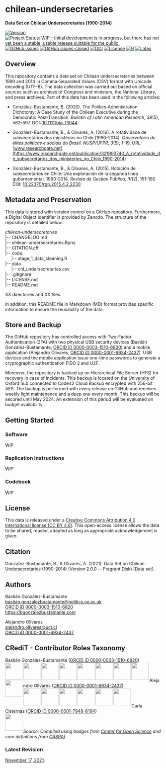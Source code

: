 # chilean-undersecretaries
**Data Set on Chilean Undersecretaries (1990-2014)**

[![Version](https://img.shields.io/badge/version-v1.2.1-blue.svg)](CHANGELOG.md) [![Project Status: WIP – Initial development is in progress, but there has not yet been a stable, usable release suitable for the public.](https://www.repostatus.org/badges/latest/wip.svg)](STATUS.md) [![GitHub issues](https://img.shields.io/github/issues/bgonzalezbustamante/chilean-undersecretaries.svg)](https://github.com/bgonzalezbustamante/chilean-undersecretaries/issues/) [![GitHub issues-closed](https://img.shields.io/github/issues-closed/bgonzalezbustamante/chilean-undersecretaries.svg)](https://github.com/bgonzalezbustamante/chilean-undersecretaries/issues?q=is%3Aissue+is%3Aclosed) [![DOI](https://img.shields.io/badge/DOI-TBC-blue)](CHANGELOG.md) [![License](https://img.shields.io/badge/license-CC--BY--4.0-black)](LICENSE.md) [![R](https://img.shields.io/badge/made%20with-R%20v4.1.0-1f425f.svg)](https://cran.r-project.org/) [![Latex](https://img.shields.io/badge/made%20with-LaTeX-1f425f.svg)](https://www.latex-project.org/)

## Overview

This repository contains a data set on Chilean undersecretaries between 1990 and 2014 in Comma-Separated Values (CSV) format with Unicode encoding (UTF-8). The data collection was carried out based on official sources such as archives of Congress and ministers, the National Library, and press archives. Part of this data has been used in the following articles:

- González-Bustamante, B. (2020). The Politics‐Administration Dichotomy: A Case Study of the Chilean Executive during the Democratic Post‐Transition. *Bulletin of Latin American Research, 39*(5), 582-597. DOI: [10.1111/blar.13044](https://doi.org/10.1111/blar.13044)

- González-Bustamante, B., & Olivares, A. (2016). A rotatividade de subsecretários dos ministérios no Chile (1990-2014). *Observatório de elites políticas e sociais do Brasil. NUSP/UFPR, 3*(5), 1-19. URL: [www.researchgate.net](https://www.researchgate.net/publication/321993740_A_rotatividade_de_subsecretarios_dos_ministerios_no_Chile_1990-2014)

- González-Bustamante, B., & Olivares, A. (2015). Rotación de subsecretarios en Chile: Una exploración de la segunda línea gubernamental, 1990-2014. *Revista de Gestión Pública, IV*(2), 151-190. DOI: [10.22370/rgp.2015.4.2.2230](https://doi.org/10.22370/rgp.2015.4.2.2230)

## Metadata and Preservation

This data is stored with version control on a GitHub repository. Furthermore, a Digital Object Identifier is provided by Zenodo. The structure of the repository is detailed below.

*chilean-undersecretaries* \
|-- CHANGELOG.md \
|-- chilean-undersecretaries.Rproj \
|-- CITATION.cff \
|-- code \
&nbsp;&nbsp;&nbsp;&nbsp;&nbsp;|-- stage_1_data_cleaning.R \
|-- data \
&nbsp;&nbsp;&nbsp;&nbsp;&nbsp;|-- chl_undersecretaries.csv \
|-- .gitignore \
|-- LICENSE.md \
|-- README.md

XX directories and XX files.

In addition, this README file in Markdown (MD) format provides specific information to ensure the reusability of the data.

## Store and Backup

The GitHub repository has controlled access with Two-Factor Authentication (2FA) with two physical USB security devices (Bastián González-Bustamante, [ORCID iD 0000-0003-1510-6820](https://orcid.org/0000-0003-1510-6820)) and a mobile application (Alejandro Olivares, [ORCID iD 0000-0001-6934-2437](https://orcid.org/0000-0001-6934-2437)). USB devices and the mobile application issue one-time passwords to generate a cryptographic authentication FIDO 2 and U2F.

Moreover, the repository is backed up on Hierarchical File Server (HFS) for recovery in case of incidents. This backup is located on the University of Oxford hub connected to Code42 Cloud Backup encrypted with 256-bit AES. The backup is performed with every release on GitHub and receives weekly light maintenance and a deep one every month. This backup will be secured until May 2024. An extension of this period will be evaluated on budget availability.

## Getting Started

### Software

WIP

### Replication Instructions

WIP

### Codebook

WIP

## License

This data is released under a [Creative Commons Attribution 4.0 International license (CC BY 4.0)](LICENSE.md). This open-access license allows the data to be shared, reused, adapted as long as appropriate acknowledgement is given.

## Citation

González-Bustamante, B., & Olivares, A. (2021). Data Set on Chilean Undersecretaries (1990-2014) (Version 2.0.0 -- Fragrant Disk) [Data set].

## Authors

Bastián González-Bustamante \
bastian.gonzalezbustamante@politics.ox.ac.uk \
[ORCID iD 0000-0003-1510-6820](https://orcid.org/0000-0003-1510-6820) \
https://bgonzalezbustamante.com 

Alejandro Olivares \
alejandro.olivares@uct.cl \
[ORCID iD 0000-0001-6934-2437](https://orcid.org/0000-0001-6934-2437)

## CRediT - Contributor Roles Taxonomy

Bastián González-Bustamante ([ORCID iD 0000-0003-1510-6820](https://orcid.org/0000-0003-1510-6820)) \
<img src="https://github.com/bgonzalezbustamante/open_research_badges/blob/master/img/badges/conceptualization.png" align="left" width="55" />
<img src="https://github.com/bgonzalezbustamante/open_research_badges/blob/master/img/badges/data_curation.png" align="left" width="55" />
<img src="https://github.com/bgonzalezbustamante/open_research_badges/blob/master/img/badges/formal_analysis.png" align="left" width="55" />
<img src="https://github.com/bgonzalezbustamante/open_research_badges/blob/master/img/badges/methodology.png" align="left" width="55" />
<img src="https://github.com/bgonzalezbustamante/open_research_badges/blob/master/img/badges/project_administration.png" align="left" width="55" />
<img src="https://github.com/bgonzalezbustamante/open_research_badges/blob/master/img/badges/resources.png" align="left" width="55" />
<img src="https://github.com/bgonzalezbustamante/open_research_badges/blob/master/img/badges/computation.png" align="left" width="55" />
<img src="https://github.com/bgonzalezbustamante/open_research_badges/blob/master/img/badges/testing.png" align="left" width="55" />
<img src="https://github.com/bgonzalezbustamante/open_research_badges/blob/master/img/badges/data_visualization.png" align="left" width="55" /> <br /><br />

Alejandro Olivares ([ORCID iD 0000-0001-6934-2437](https://orcid.org/0000-0001-6934-2437)) \
<img src="https://github.com/bgonzalezbustamante/open_research_badges/blob/master/img/badges/conceptualization.png" align="left" width="55" />
<img src="https://github.com/bgonzalezbustamante/open_research_badges/blob/master/img/badges/investigation.png" align="left" width="55" />
<img src="https://github.com/bgonzalezbustamante/open_research_badges/blob/master/img/badges/methodology.png" align="left" width="55" />
<img src="https://github.com/bgonzalezbustamante/open_research_badges/blob/master/img/badges/project_administration.png" align="left" width="55" />
<img src="https://github.com/bgonzalezbustamante/open_research_badges/blob/master/img/badges/resources.png" align="left" width="55" />
<img src="https://github.com/bgonzalezbustamante/open_research_badges/blob/master/img/badges/supervision.png" align="left" width="55" /> <br /><br />

Carla Cisternas ([ORCID iD 0000-0001-7948-6194](https://orcid.org/0000-0001-7948-6194)) \
<img src="https://github.com/bgonzalezbustamante/open_research_badges/blob/master/img/badges/investigation.png" align="left" width="55" /> <br /><br />

*Source: Compiled using badges from [Center for Open Science](https://github.com/CenterForOpenScience/open_research_badges) and core definitions from [CASRAI](https://casrai.org/credit/).*

### Latest Revision

[November 17, 2021](CHANGELOG.md).
